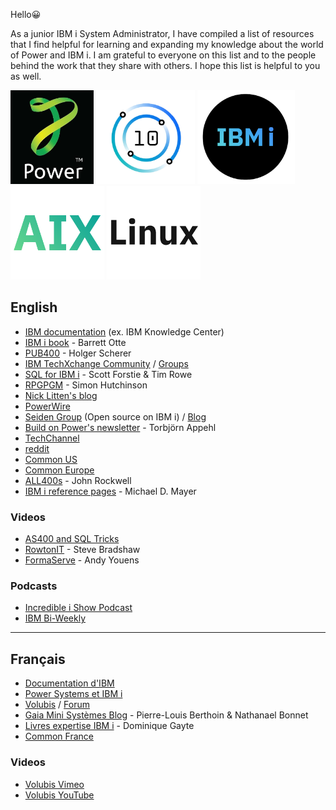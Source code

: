 <p>Hello😀</p> 
<p>As a junior IBM i System Administrator, I have compiled a list of resources that I find helpful for learning and expanding my knowledge about the world of Power and IBM i. I am grateful to everyone on this list and to the people behind the work that they share with others. I hope this list is helpful to you as well.</p>

<a href="https://www.ibm.com/power"><img height="150" src="images/Power.jpg"></a>
<a href="https://www.ibm.com/products/power-e1080"><img height="150" src="images/Power10.png"></a>
<a href="https://www.ibm.com/products/ibm-i"><img height="150" src="images/IBM i.png"></a>
<a href="https://www.ibm.com/products/aix"><img height="150" src="images/AIX.png"></a>
<a href="https://www.ibm.com/linux"><img height="150" src="images/Linux.png"></a>

## English
- [IBM documentation](https://www.ibm.com/docs/en/i) (ex. IBM Knowledge Center)
- [IBM i book](https://barrettotte.github.io/IBMi-Book) - Barrett Otte
- [PUB400](https://pub400.com/) - Holger Scherer
- [IBM TechXchange Community](https://community.ibm.com/community/user/power/home) / [Groups](https://community.ibm.com/community/user/sitemap)
- [SQL for IBM i](https://www.ibm.com/support/pages/ibm-i-tutorials-demos-and-sql-examples-0) - Scott Forstie & Tim Rowe
- [RPGPGM](https://www.rpgpgm.com/) - Simon Hutchinson
- [Nick Litten's blog](https://www.nicklitten.com/blog/)
- [PowerWire](https://powerwire.eu/)
- [Seiden Group](https://www.seidengroup.com/open-source-documentation/) (Open source on IBM i) / [Blog](https://www.seidengroup.com/blog/)
- [Build on Power's newsletter](https://builtonpower.com/newsletters/) - Torbjörn Appehl
- [TechChannel](https://techchannel.com/IBM-I)
- [reddit](https://www.reddit.com/r/IBMi/)
- [Common US](https://www.common.org/home)
- [Common Europe](https://comeur.org/)
- [ALL400s](https://all400s.com/) - John Rockwell
- [IBM i reference pages](https://ibmireference.blogspot.com/) - Michael D. Mayer

### Videos
- [AS400 and SQL Tricks](https://www.youtube.com/@AS400andSQLTricks)
- [RowtonIT](https://www.youtube.com/@rowtonit) - Steve Bradshaw
- [FormaServe](https://www.youtube.com/@FormaServe) - Andy Youens

### Podcasts
- [Incredible i Show Podcast](https://www.common.org/education-events/i-show-podcast)
- [IBM Bi-Weekly](https://open.spotify.com/show/0dmMCvJ2xZlaYJlONk0pC4)
--------------------------------------------------------------------------------------------------------------------------------------------------------------------

## Français
- [Documentation d'IBM](https://www.ibm.com/docs/fr/i)
- [Power Systems et IBM i](https://poweribmi.fr/)
- [Volubis](https://www.volubis.fr/af400b.html) / [Forum](https://www.volubis.fr/forum/)
- [Gaia Mini Systèmes Blog](https://www.gaia.fr/blog/) -  Pierre-Louis Berthoin & Nathanael Bonnet
- [Livres expertise IBM i](https://i.gayte.it/en/livres/) - Dominique Gayte
- [Common France](https://commonfrance.fr/CommonFR/wp/)

### Videos
- [Volubis Vimeo](https://vimeo.com/cmasse)
- [Volubis YouTube](https://www.youtube.com/@societeVolubis)
